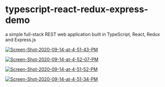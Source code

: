 # typescript-react-redux-express-demo
a simple full-stack REST web application built in TypeScript, React, Redux and Express.js





<a href="https://ibb.co/HqyhPsq"><img src="https://i.ibb.co/cQ9Y8HQ/Screen-Shot-2020-09-14-at-4-51-43-PM.png" alt="Screen-Shot-2020-09-14-at-4-51-43-PM" border="0"></a>

<a href="https://ibb.co/wQ2dCct"><img src="https://i.ibb.co/qg2D9J6/Screen-Shot-2020-09-14-at-4-52-07-PM.png" alt="Screen-Shot-2020-09-14-at-4-52-07-PM" border="0"></a>

<a href="https://ibb.co/mzDSM0D"><img src="https://i.ibb.co/6snNf8n/Screen-Shot-2020-09-14-at-4-51-52-PM.png" alt="Screen-Shot-2020-09-14-at-4-51-52-PM" border="0"></a>

<a href="https://ibb.co/bQzjsRF"><img src="https://i.ibb.co/0mhpCVK/Screen-Shot-2020-09-14-at-4-51-34-PM.png" alt="Screen-Shot-2020-09-14-at-4-51-34-PM" border="0"></a>
